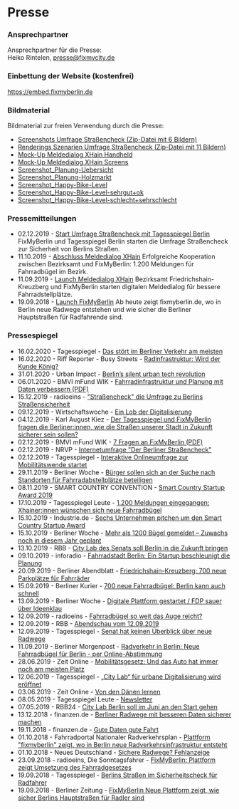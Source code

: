 # Presse

### Ansprechpartner
Ansprechpartner für die Presse: <br>
Heiko Rintelen, [presse@fixmycity.de](mailto:presse@fixmycity.de)

### Einbettung der Website (kostenfrei)
https://embed.fixmyberlin.de

### Bildmaterial
Bildmaterial zur freien Verwendung durch die Presse: <br>
- [Screenshots Umfrage Straßencheck (Zip-Datei mit 6 Bildern)](/uploads/press/Strassencheck_Screenshots_©FixMyBerlin.zip "Screenshots-Umfrage Straßencheck")
- [Renderings Szenarien Umfrage Straßencheck (Zip-Datei mit 11 Bildern)](/uploads/press/Strassencheck-Szenarien-©FixMyBerlin.zip "Renderings Szenarien Umfrage Straßencheck")
- [Mock-Up Meldedialog XHain Handheld](/uploads/press/Meldedialog_MockUp_FixMyBerlin.png "MockUp-Meldedialog XHain Handheld")
- [Mock-Up Meldedialog XHain Screens](/uploads/press/MockUp_4screens_Meldedialog.jpg "MockUp-Meldedialog XHain Screens")
- [Screenshot_Planung-Uebersicht](/uploads/press/Planungsansicht_fixmyberlin.jpg "Screenshot-Planungen")
- [Screenshot_Planung-Holzmarkt](/uploads/press/Planung_Holzmarkt_fixmyberlin.jpg "Screenshot-Planung-Holzmarkt")
- [Screenshot_Happy-Bike-Level](/uploads/press/Happy-Bike-Level_gesamt_fixmyberlin.jpg "Screenshot-Happy-Bike-Level")
- [Screenshot_Happy-Bike-Level-sehrgut+ok](/uploads/press/Happy-Bike-Level_gut_fixmyberlin.jpg "Screenshot-Happy-Bike-Level-gut")
- [Screenshot_Happy-Bike-Level-schlecht+sehrschlecht](/uploads/press/Happy-Bike-Level_schlecht_fixmyberlin.jpg "Screenshot-Happy-Bike-Level-gut")

### Pressemitteilungen
+ 02.12.2019 - [Start Umfrage Straßencheck mit Tagesspiegel Berlin](/uploads/press/2019_12_02_PM_Start_Strassencheck.pdf "Start Umfrage Straßencheck mit Tagesspiegel Berlin") FixMyBerlin und Tagesspiegel Berlin starten die Umfrage Straßencheck zur Sicherheit von Berlins Straßen.
+ 11.10.2019 - [Abschluss Meldedialog XHain](/uploads/press/2019_10_10_240_PM_Meldedialog_Radbuegel.pdf "PM-Launch-Meldedialog XHain") Erfolgreiche Kooperation zwischen Bezirksamt und FixMyBerlin: 1.200 Meldungen für Fahrradbügel im Bezirk.
+ 11.09.2019 - [Launch Meldedialog XHain](/uploads/press/2019_09_02_PM_Kooperation_FixMyBerlin_XHain.pdf "PM-Launch-Meldedialog XHain") Bezirksamt Friedrichshain-Kreuzberg und FixMyBerlin starten digitalen Meldedialog für bessere Fahrradstellplätze.
+ 19.09.2018 - [Launch FixMyBerlin](/uploads/press/pressemitteilung_launch_fixmyberlin_20180919.pdf "PM-Launch-FixMyBerlin") Ab heute zeigt fixmyberlin.de, wo in Berlin neue Radwege entstehen und wie sicher die Berliner Hauptstraßen für Radfahrende sind.

### Pressespiegel
+ 16.02.2020 - Tagesspiegel - [Das stört im Berliner Verkehr am meisten](https://interaktiv.tagesspiegel.de/lab/strassencheck-das-stoert-im-berliner-verkehr-am-meisten/)
+ 16.02.2020 - Riff Reporter - Busy Streets - [Radinfrastruktur: Wird der Kunde König?](https://www.riffreporter.de/busystreets-koralle/fixmyberlin/)
+ 31.01.2020 - Urban Impact - [Berlin’s silent urban tech revolution](https://medium.com/urban-impact/berlins-silent-urban-tech-revolution-a687f2e2ea6f)
+ 06.01.2020 - BMVI mFund WIK - [Fahrradinfrastruktur und Planung mit Daten verbessern (PDF)](https://www.wik.org/fileadmin/mFUND_VF/20191220_wik-mFUND_FA-Radverkehr.pdf)
+ 15.12.2019 - radioeins - ["Straßencheck" die Umfrage zu Berlins Straßensicherheit](https://www.radioeins.de/programm/sendungen/die_sonntagsfahrer/_/strassencheck-die-umfrage-zu-berlins-strassensicherheit.html)
+ 09.12.2019 - Wirtschaftswoche - [Ein Lob der Digitalisierung](https://gruender.wiwo.de/kolumne-ein-lob-der-digitalisierung/)
+ 04.12.2019 - Karl August Kiez - [Der Tagesspiegel und FixMyBerlin fragen die Berliner:innen, wie die Straßen unserer Stadt in Zukunft sicherer sein sollen?](https://karl-august-kiez.de/bitte-mitmachen-umfrage-zu-berliner-strassen)
+ 02.12.2019 - BMVI mFund WIK - [7 Fragen an FixMyBerlin (PDF)](https://www.wik.org/fileadmin/mFUND_VF/mFUND_WIK_7_Fragen_an_FixMyBerlin.pdf)
+ 02.12.2019 - NRVP - [Internetumfrage "Der Berliner Straßencheck"](https://nationaler-radverkehrsplan.de/de/aktuell/termine/internetumfrage-der-berliner-strassencheck)
+ 02.12.2019 - Tagesspiegel - [Interaktive Onlineumfrage zur Mobilitätswende startet](https://www.tagesspiegel.de/berlin/frustriert-vom-berliner-verkehrschaos-interaktive-onlineumfrage-zur-mobilitaetswende-startet/25289218.html)
+ 29.11.2019 - Berliner Woche - [Bürger sollen sich an der Suche nach Standorten für Fahrradabstellplätze beteiligen](https://www.berliner-woche.de/marzahn-hellersdorf/c-verkehr/buerger-sollen-sich-an-der-suche-nach-standorten-fuer-fahrradabstellplaetze-beteiligen_a242524)
+ 08.11.2019 - SMART COUNTRY CONVENTION - [Smart Country Startup Award 2019](https://www.youtube.com/watch?v=mbTVteIhTk0)
+ 17.10.2019 - Tagesspiegel Leute - [1.200 Meldungen eingegangen: Xhainer:innen wünschen sich neue Fahrradbügel](https://leute.tagesspiegel.de/friedrichshain-kreuzberg/macher/2019/10/17/99269/1-200-meldungen-eingegangen-xhainerinnen-wuenschen-sich-neue-fahrradbuegel/)
+ 15.10.2019 - Industrie.de - [Sechs Unternehmen pitchen um den Smart Country Startup Award](https://industrie.de/top/sechs-unternehmen-pitchen-um-den-smart-country-startup-award/)
+ 15.10.2019 - Berliner Woche - [Mehr als 1200 Bügel gemeldet – Zuwachs noch in diesem Jahr geplant](https://www.berliner-woche.de/friedrichshain-kreuzberg/c-verkehr/zuwachs-noch-in-diesem-jahr-geplant_a235930)
+ 13.10.2019 - RBB - [City Lab des Senats soll Berlin in die Zukunft bringen](https://www.rbb24.de/wirtschaft/beitrag/2019/10/city-lab-berlin-tempelhof.html)
+ 09.10.2019 - inforadio - [Fahrradstadt Berlin: Ein Startup beschleunigt die Planung](https://www.inforadio.de/programm/schema/sendungen/wirtschaft_aktuell/201910/09/375762.html)
+ 20.09.2019 - Berliner Abendblatt - [Friedrichshain-Kreuzberg: 700 neue Parkplätze für Fahrräder](https://www.abendblatt-berlin.de/2019/09/20/friedrichshain-kreuzberg-700-neue-parkplaetze-fuer-fahrraeder/)
+ 15.09.2019 - Berliner Kurier - [700 neue Fahrradbügel: Berlin kann auch schnell](https://www.berliner-kurier.de/berlin/kiez---stadt/700-neue-fahrradbuegel-berlin-kann-auch-schnell--33172026)
+ 13.09.2019 - Berliner Woche - [Digitale Plattform gestartet / FDP sauer über Ideenklau](https://www.berliner-woche.de/friedrichshain-kreuzberg/c-verkehr/digitale-plattform-gestartet-fdp-sauer-ueber-ideenklau_a232015)
+ 12.09.2019 - radioeins - [Fahrradbügel so weit das Auge reicht?](https://www.radioeins.de/programm/sendungen/modo1619/_/fix-my-city.html)
+ 12.09.2019 - RBB - [Abendschau vom 12.09.2019](https://www.rbb-online.de/abendschau/videos/20190912_1930.html)
+ 12.09.2019 - Tagesspiegel - [Senat hat keinen Überblick über neue Radwege](https://www.tagesspiegel.de/berlin/mehr-mobilitaet-in-berlin-senat-hat-keinen-ueberblick-ueber-neue-radwege/25005960.html)
+ 11.09.2019 - Berliner Morgenpost - [Radverkehr in Berlin: Neue Fahrradbügel für Berlin - per Online-Abstimmung](https://www.morgenpost.de/bezirke/friedrichshain-kreuzberg/article227056471/Neue-Fahrradbuegel-fuer-Berlin-per-Online-Abstimmung.html)
+ 28.06.2019 - Zeit Online - [Mobilitätsgesetz: Und das Auto hat immer noch am meisten Platz
](https://www.zeit.de/mobilitaet/2019-06/mobilitaetsgesetz-verkehrswende-radfahrer-oepnv-carsharing-klimawandel)
+ 12.06.2019 - Tagesspiegel - [„City Lab“ für urbane Digitalisierung wird eröffnet](https://www.tagesspiegel.de/berlin/flughafen-tempelhof-city-lab-fuer-urbane-digitalisierung-wird-eroeffnet/24447068.html)
+ 03.06.2019 - Zeit Online - [Von den Dänen lernen](https://www.zeit.de/mobilitaet/2019-05/verkehrswende-mobilitaet-fahrradstadt-berlin-radwege-verkehrsplanung)
+ 08.05.2019 - Tagesspiegel Leute - [Newsletter](https://leute.tagesspiegel.de/mitte/intro/2019/05/08/80925/)
+ 07.05.2019 - RBB24 - [City Lab Berlin soll im Juni an den Start gehen](https://www.rbb24.de/politik/beitrag/2019/05/berlin-city-lab-verwaltung-eroeffnung.html)
+ 13.12.2018 - finanzen.de - [Berliner Radwege mit besseren Daten sicherer machen](https://www.finanzen.de/news/18949/mit-besseren-daten-die-berliner-radwege-sicherer-machen)
+ 19.11.2018 - finanzen.de - [Gute Daten gute Fahrt](https://projektzukunft.berlin.de/news/news-detail/gute-daten-gute-fahrt/)
+ 01.10.2018 - Fahrradportal Nationaler Radverkehrsplan - [Plattform "fixmyberlin" zeigt, wo in Berlin neue Radverkehrsinfrastruktur entsteht](https://nationaler-radverkehrsplan.de/de/aktuell/nachrichten/radwegebau-den-bundeslaendern-32)
+ 01.10.2018 - Neues Deutschland - [Sichere Radwege? Fehlanzeige](https://www.neues-deutschland.de/artikel/1101941.sichere-radwege-fehlanzeige.html)
+ 23.09.2018 - radioeins, Die Sonntagsfahrer - [FixMyBerlin: Plattform zeigt Umsetzung des Fahrradgesetzes](https://www.radioeins.de/programm/sendungen/die_sonntagsfahrer/_/fixmyberlin--plattform-zeigt-umsetzung-des-fahrradgesetzes.html)
+ 19.09.2018 - Tagesspiegel - [Berlins Straßen im Sicherheitscheck für Radfahrer](https://digitalpresent.tagesspiegel.de/berliner-strassen-im-sicherheitscheck-fuer-radfahrer)
+ 19.09.2018 - Berliner Zeitung - [FixMyBerlin Neue Plattform zeigt, wie sicher Berlins Hauptstraßen für Radler sind ](https://www.berliner-zeitung.de/berlin/verkehr/fixmyberlin-neue-plattform-zeigt--wie-sicher-berlins-hauptstrassen-fuer-radler-sind-31317724)

